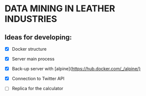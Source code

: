 # DATA MINING IN LEATHER INDUSTRIES

## Ideas for developing: 
 - [X] Docker structure
 - [X] Server main process
 - [X] Back-up server with [alpine]{https://hub.docker.com/_/alpine/}
 - [X] Connection to Twitter API
 - [ ] Replica for the calculator 
 

